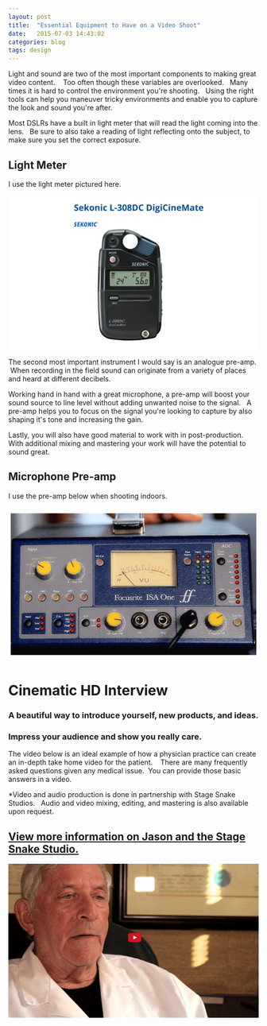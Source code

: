 ```yaml
---
layout: post
title:  "Essential Equipment to Have on a Video Shoot"
date:   2015-07-03 14:43:02
categories: blog
tags: design
---
```


Light and sound are two of the most important components to making great video content. &nbsp;&nbsp; Too often though these variables are overlooked. &nbsp;&nbsp;Many times it is hard to control the environment you're shooting. &nbsp;&nbsp;Using the right tools can help you maneuver tricky environments and enable you to capture the look and sound you're after.&nbsp;&nbsp;

Most DSLRs have a built in light meter that will read the light coming into the lens. &nbsp; Be sure to also take a reading of light reflecting onto the subject, to make sure you set the correct exposure.&nbsp;&nbsp;

## Light Meter

I use the light meter pictured here. &nbsp;&nbsp;

![Video Light Meter](/images/lightMeter.png)

The second most important instrument I would say is an analogue pre-amp. &nbsp;When recording in the field sound can originate from a variety of places and heard at different decibels.&nbsp;&nbsp;

Working hand in hand with a great microphone, a pre-amp will boost your sound source to line level without adding unwanted noise to the signal. &nbsp;&nbsp;A pre-amp helps you to focus on the signal you're looking to capture by also shaping it's tone and increasing the gain.&nbsp;&nbsp;

Lastly, you will also have good material to work with in post-production. &nbsp; With additional mixing and mastering your work will have the potential to sound great.&nbsp;&nbsp;

## Microphone Pre-amp

I use the pre-amp below when shooting indoors.&nbsp;&nbsp;

![Microphone Pre-Amp](/images/preAmp.png)


# Cinematic HD Interview

### A beautiful way to introduce yourself, new products, and ideas.

### Impress your audience and show you really care.

The video below is an ideal example of how a physician practice can create an in-depth take home video for the patient. &nbsp;&nbsp; There are many frequently asked questions given any medical issue.&nbsp;&nbsp;You can provide those basic answers in a video.&nbsp;&nbsp;

*Video and audio production is done in partnership with Stage Snake Studios.&nbsp;&nbsp; Audio and video mixing, editing, and mastering is also available upon request.&nbsp;&nbsp;

## [View more information on Jason and the Stage Snake Studio.](http://www.jasonperno.com/#!services/c1h6a)


[![Q&A HD Video](/images/videoPlayButton.png)](https://youtu.be/0JNVj6eAHDs)
